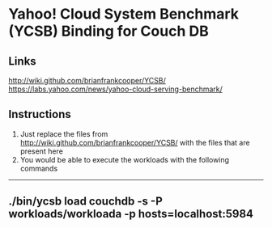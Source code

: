 Yahoo! Cloud System Benchmark (YCSB) Binding for Couch DB
==========================================================
Links
-----
http://wiki.github.com/brianfrankcooper/YCSB/  
https://labs.yahoo.com/news/yahoo-cloud-serving-benchmark/


Instructions
-----
1) Just replace the files from  http://wiki.github.com/brianfrankcooper/YCSB/  with the files that are present here
2) You would be able to execute the workloads with the following commands
-----
./bin/ycsb load couchdb -s -P workloads/workloada -p hosts=localhost:5984
-----

